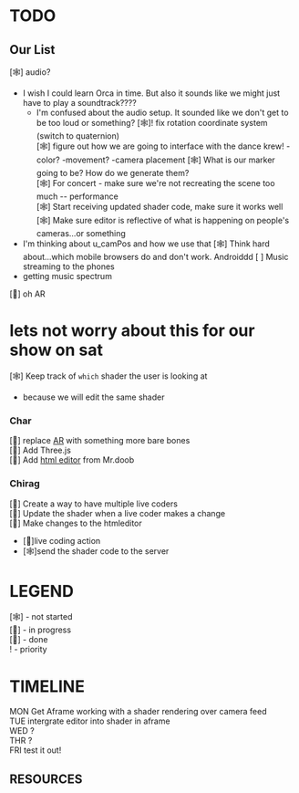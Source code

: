 # TODO

## Our List
[🕸] audio? <br />
  - I wish I could learn Orca in time. But also it sounds like we might just have to play a soundtrack????
    - I'm confused about the audio setup. It sounded like we don't get to be too loud or something? 
[🕸]! fix rotation coordinate system (switch to quaternion) <br />
[🕸] figure out how we are going to interface with the dance krew! 
  -color?
  -movement?
  -camera placement
[🕸] What is our marker going to be? How do we generate them? <br />
[🕸] For concert - make sure we're not recreating the scene too much -- performance <br />
[🕸] Start receiving updated shader code, make sure it works well <br />
[🕸] Make sure editor is reflective of what is happening on people's cameras...or something
  - I'm thinking about u_camPos and how we use that
[🕸] Think hard about...which mobile browsers do and don't work. Androiddd
[ ] Music streaming to the phones
  - getting music spectrum 



[🌝] oh AR

# lets not worry about this for our show on sat
[🕸] Keep track of `which` shader the user is looking at <br />
  - because we will edit the same shader

 
### Char

[🌝] replace [AR](https://github.com/jeromeetienne/AR.js)  with something more bare bones<br />
[🌝] Add Three.js<br />
[🌝] Add [html editor](https://github.com/mrdoob/htmleditor) from Mr.doob <br />

### Chirag
[🌝] Create a way to have multiple live coders <br />
[🌝] Update the shader when a live coder makes a change <br />
[🎃] Make changes to the htmleditor
  - [🌝]live coding action
  - [🕸]send the shader code to the server



# LEGEND
[🕸] - not started <br />
[🎃] - in progress <br />
[🌝] - done <br />
! - priority


# TIMELINE

MON Get Aframe working with a shader rendering over camera feed <br />
TUE intergrate editor into shader in aframe <br />
WED ? <br />
THR ? <br />
FRI test it out! <br />

## RESOURCES